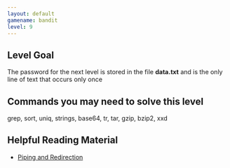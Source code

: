 ```yaml
---
layout: default
gamename: bandit
level: 9
---
```

Level Goal
----------
The password for the next level is stored in the file **data.txt**
and is the only line of text that occurs only once

Commands you may need to solve this level
-----------------------------------------
grep, sort, uniq, strings, base64, tr, tar, gzip, bzip2, xxd

Helpful Reading Material
------------------------
- [Piping and Redirection][]

[Piping and Redirection]: https://ryanstutorials.net/linuxtutorial/piping.php
